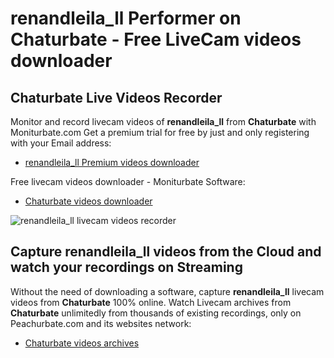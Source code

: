 # renandleila_ll Performer on Chaturbate - Free LiveCam videos downloader

## Chaturbate Live Videos Recorder

Monitor and record livecam videos of **renandleila_ll** from **Chaturbate** with Moniturbate.com
Get a premium trial for free by just and only registering with your Email address:
* [renandleila_ll Premium videos downloader](https://moniturbate.com/request-demo-licence-key.html)

Free livecam videos downloader - Moniturbate Software:
* [Chaturbate videos downloader](https://moniturbate.com/moniturbate-download-software.html)

![renandleila_ll livecam videos recorder](https://peachurnet.com/templates/moniturbate-software.png)


## Capture renandleila_ll videos from the Cloud and watch your recordings on Streaming

Without the need of downloading a software, capture **renandleila_ll** livecam videos from **Chaturbate** 100% online.
Watch Livecam archives from **Chaturbate** unlimitedly from thousands of existing recordings, only on Peachurbate.com and its websites network:
* [Chaturbate videos archives](https://peachurnet.com/)
